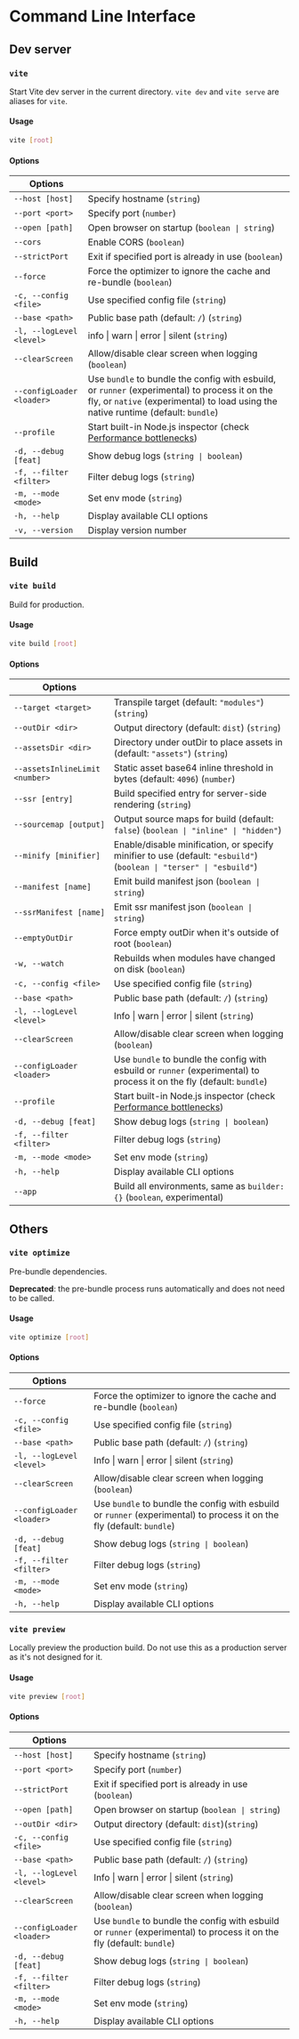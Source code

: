 # Command Line Interface

## Dev server

### `vite`

Start Vite dev server in the current directory. `vite dev` and `vite serve` are aliases for `vite`.

#### Usage

```bash
vite [root]
```

#### Options

| Options                   |                                                                                                                                                                                      |
| ------------------------- | ------------------------------------------------------------------------------------------------------------------------------------------------------------------------------------ |
| `--host [host]`           | Specify hostname (`string`)                                                                                                                                                          |
| `--port <port>`           | Specify port (`number`)                                                                                                                                                              |
| `--open [path]`           | Open browser on startup (`boolean \| string`)                                                                                                                                        |
| `--cors`                  | Enable CORS (`boolean`)                                                                                                                                                              |
| `--strictPort`            | Exit if specified port is already in use (`boolean`)                                                                                                                                 |
| `--force`                 | Force the optimizer to ignore the cache and re-bundle (`boolean`)                                                                                                                    |
| `-c, --config <file>`     | Use specified config file (`string`)                                                                                                                                                 |
| `--base <path>`           | Public base path (default: `/`) (`string`)                                                                                                                                           |
| `-l, --logLevel <level>`  | info \| warn \| error \| silent (`string`)                                                                                                                                           |
| `--clearScreen`           | Allow/disable clear screen when logging (`boolean`)                                                                                                                                  |
| `--configLoader <loader>` | Use `bundle` to bundle the config with esbuild, or `runner` (experimental) to process it on the fly, or `native` (experimental) to load using the native runtime (default: `bundle`) |
| `--profile`               | Start built-in Node.js inspector (check [Performance bottlenecks](/pt/guide/troubleshooting#performance-bottlenecks))                                                                |
| `-d, --debug [feat]`      | Show debug logs (`string \| boolean`)                                                                                                                                                |
| `-f, --filter <filter>`   | Filter debug logs (`string`)                                                                                                                                                         |
| `-m, --mode <mode>`       | Set env mode (`string`)                                                                                                                                                              |
| `-h, --help`              | Display available CLI options                                                                                                                                                        |
| `-v, --version`           | Display version number                                                                                                                                                               |

## Build

### `vite build`

Build for production.

#### Usage

```bash
vite build [root]
```

#### Options

| Options                        |                                                                                                                        |
| ------------------------------ | ---------------------------------------------------------------------------------------------------------------------- |
| `--target <target>`            | Transpile target (default: `"modules"`) (`string`)                                                                     |
| `--outDir <dir>`               | Output directory (default: `dist`) (`string`)                                                                          |
| `--assetsDir <dir>`            | Directory under outDir to place assets in (default: `"assets"`) (`string`)                                             |
| `--assetsInlineLimit <number>` | Static asset base64 inline threshold in bytes (default: `4096`) (`number`)                                             |
| `--ssr [entry]`                | Build specified entry for server-side rendering (`string`)                                                             |
| `--sourcemap [output]`         | Output source maps for build (default: `false`) (`boolean \| "inline" \| "hidden"`)                                    |
| `--minify [minifier]`          | Enable/disable minification, or specify minifier to use (default: `"esbuild"`) (`boolean \| "terser" \| "esbuild"`)    |
| `--manifest [name]`            | Emit build manifest json (`boolean \| string`)                                                                         |
| `--ssrManifest [name]`         | Emit ssr manifest json (`boolean \| string`)                                                                           |
| `--emptyOutDir`                | Force empty outDir when it's outside of root (`boolean`)                                                               |
| `-w, --watch`                  | Rebuilds when modules have changed on disk (`boolean`)                                                                 |
| `-c, --config <file>`          | Use specified config file (`string`)                                                                                   |
| `--base <path>`                | Public base path (default: `/`) (`string`)                                                                             |
| `-l, --logLevel <level>`       | Info \| warn \| error \| silent (`string`)                                                                             |
| `--clearScreen`                | Allow/disable clear screen when logging (`boolean`)                                                                    |
| `--configLoader <loader>`      | Use `bundle` to bundle the config with esbuild or `runner` (experimental) to process it on the fly (default: `bundle`) |
| `--profile`                    | Start built-in Node.js inspector (check [Performance bottlenecks](/pt/guide/troubleshooting#performance-bottlenecks))  |
| `-d, --debug [feat]`           | Show debug logs (`string \| boolean`)                                                                                  |
| `-f, --filter <filter>`        | Filter debug logs (`string`)                                                                                           |
| `-m, --mode <mode>`            | Set env mode (`string`)                                                                                                |
| `-h, --help`                   | Display available CLI options                                                                                          |
| `--app`                        | Build all environments, same as `builder: {}` (`boolean`, experimental)                                                |

## Others

### `vite optimize`

Pre-bundle dependencies.

**Deprecated**: the pre-bundle process runs automatically and does not need to be called.

#### Usage

```bash
vite optimize [root]
```

#### Options

| Options                   |                                                                                                                        |
| ------------------------- | ---------------------------------------------------------------------------------------------------------------------- |
| `--force`                 | Force the optimizer to ignore the cache and re-bundle (`boolean`)                                                      |
| `-c, --config <file>`     | Use specified config file (`string`)                                                                                   |
| `--base <path>`           | Public base path (default: `/`) (`string`)                                                                             |
| `-l, --logLevel <level>`  | Info \| warn \| error \| silent (`string`)                                                                             |
| `--clearScreen`           | Allow/disable clear screen when logging (`boolean`)                                                                    |
| `--configLoader <loader>` | Use `bundle` to bundle the config with esbuild or `runner` (experimental) to process it on the fly (default: `bundle`) |
| `-d, --debug [feat]`      | Show debug logs (`string \| boolean`)                                                                                  |
| `-f, --filter <filter>`   | Filter debug logs (`string`)                                                                                           |
| `-m, --mode <mode>`       | Set env mode (`string`)                                                                                                |
| `-h, --help`              | Display available CLI options                                                                                          |

### `vite preview`

Locally preview the production build. Do not use this as a production server as it's not designed for it.

#### Usage

```bash
vite preview [root]
```

#### Options

| Options                   |                                                                                                                        |
| ------------------------- | ---------------------------------------------------------------------------------------------------------------------- |
| `--host [host]`           | Specify hostname (`string`)                                                                                            |
| `--port <port>`           | Specify port (`number`)                                                                                                |
| `--strictPort`            | Exit if specified port is already in use (`boolean`)                                                                   |
| `--open [path]`           | Open browser on startup (`boolean \| string`)                                                                          |
| `--outDir <dir>`          | Output directory (default: `dist`)(`string`)                                                                           |
| `-c, --config <file>`     | Use specified config file (`string`)                                                                                   |
| `--base <path>`           | Public base path (default: `/`) (`string`)                                                                             |
| `-l, --logLevel <level>`  | Info \| warn \| error \| silent (`string`)                                                                             |
| `--clearScreen`           | Allow/disable clear screen when logging (`boolean`)                                                                    |
| `--configLoader <loader>` | Use `bundle` to bundle the config with esbuild or `runner` (experimental) to process it on the fly (default: `bundle`) |
| `-d, --debug [feat]`      | Show debug logs (`string \| boolean`)                                                                                  |
| `-f, --filter <filter>`   | Filter debug logs (`string`)                                                                                           |
| `-m, --mode <mode>`       | Set env mode (`string`)                                                                                                |
| `-h, --help`              | Display available CLI options                                                                                          |
